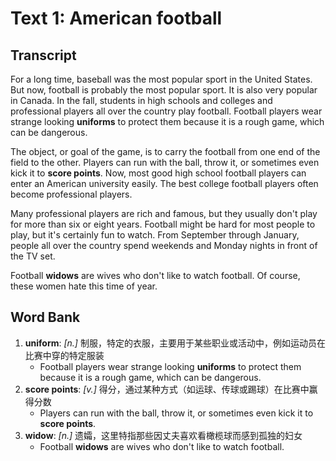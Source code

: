 # Text 1: American football

## Transcript


For a long time, baseball was the most popular sport in the United States. But now, football is probably the most popular sport. It is also very popular in Canada.  In the fall, students in high schools and colleges and professional players all over the country play football.  Football players wear strange looking **uniforms** to protect them because it is a rough game, which can be dangerous.

The object, or goal of the game, is to carry the football from one end of the field to the other.  Players can run with the ball, throw it, or sometimes even kick it to **score points**.  Now, most good high school football players can enter an American university easily.  The best college football players often become professional players.

Many professional players are rich and famous, but they usually don't play for more than six or eight years.  Football might be hard for most people to play, but it's certainly fun to watch. From September through January, people all over the country spend weekends and Monday nights in front of the TV set.

Football **widows** are wives who don't like to watch football. Of course, these women hate this time of year.


## Word Bank

1. **uniform**: *[n.]* 制服，特定的衣服，主要用于某些职业或活动中，例如运动员在比赛中穿的特定服装
    - Football players wear strange looking **uniforms** to protect them because it is a rough game, which can be dangerous.
2. **score points**: *[v.]* 得分，通过某种方式（如运球、传球或踢球）在比赛中赢得分数
    - Players can run with the ball, throw it, or sometimes even kick it to **score points**.
3. **widow**: *[n.]* 遗孀，这里特指那些因丈夫喜欢看橄榄球而感到孤独的妇女
    - Football **widows** are wives who don't like to watch football.
